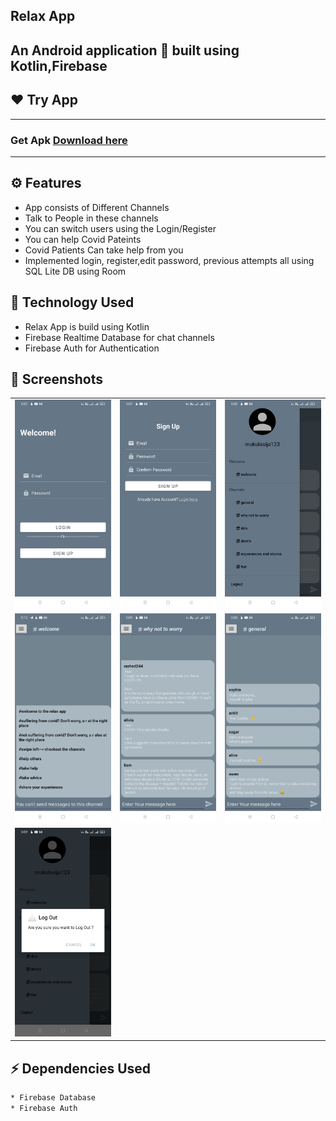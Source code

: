 ## Relax App
An Android application 📱 built using Kotlin,Firebase
-------------------

## ❤️ Try App
---------------
### Get Apk [Download here](https://drive.google.com/drive/folders/1dZWGQcxY-GsFRaXbKPndGivrUoZWMB-p)
------------
## ⚙️ Features
* App consists of Different Channels
* Talk to People in these channels
* You can switch users using the Login/Register
* You can help Covid Pateints
* Covid Patients Can take help from you
* Implemented login, register,edit password, previous attempts all using SQL Lite DB using Room 

## 🚀 Technology Used

* Relax App is build using Kotlin
* Firebase Realtime Database for chat channels
* Firebase Auth for Authentication


## 📸 Screenshots

||||
|:----------------------------------------:|:-----------------------------------------:|:-----------------------------------------: |
| ![Imgur](screenshots/0.jpg) | ![Imgur](screenshots/1.jpg) | ![Imgur](screenshots/2.jpg) |
| ![Imgur](screenshots/3.jpg) | ![Imgur](screenshots/4.jpg) | ![Imgur](screenshots/5.jpg) |
| ![Imgur](screenshots/6.jpg)

## ⚡ Dependencies Used
```sh
* Firebase Database
* Firebase Auth
```

